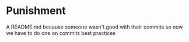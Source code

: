 # Punishment
A README.md because someone wasn't good with their commits so now we have to do one on commits best practices
